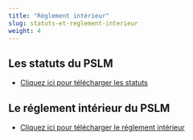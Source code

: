 ```yaml
---
title: "Réglement intérieur"
slug: statuts-et-reglement-interieur
weight: 4
---
```



## Les statuts du PSLM

- <a href="/doc/statuts-pslm.pdf" target="_blank"> Cliquez ici pour télécharger les statuts </a>

## Le réglement intérieur du PSLM

- <a href="/doc/reglement-interieur-pslm-nov-2019.pdf" target="_blank"> Cliquez ici pour télécharger le réglement intérieur </a>
